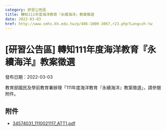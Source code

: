 ```yaml
---
category: 研習公告區
title: 轉知111年度海洋教育『永續海洋』教案徵選
date: 2022-03-03
href: http://www.smhs.kh.edu.tw/p/406-1000-3067,r23.php?Lang=zh-tw
---
```


# [研習公告區] 轉知111年度海洋教育『永續海洋』教案徵選

發布日期：2022-03-03

教育部國民及學前教育署辦理「111年度海洋教育『永續海洋』教案徵選」，請參閱附件。

## 附件

- [34574031_1110021117_ATT1.pdf](https://www.smhs.kh.edu.tw/var/file/0/1000/attach/60/pta_2820_2666675_92986.pdf)
